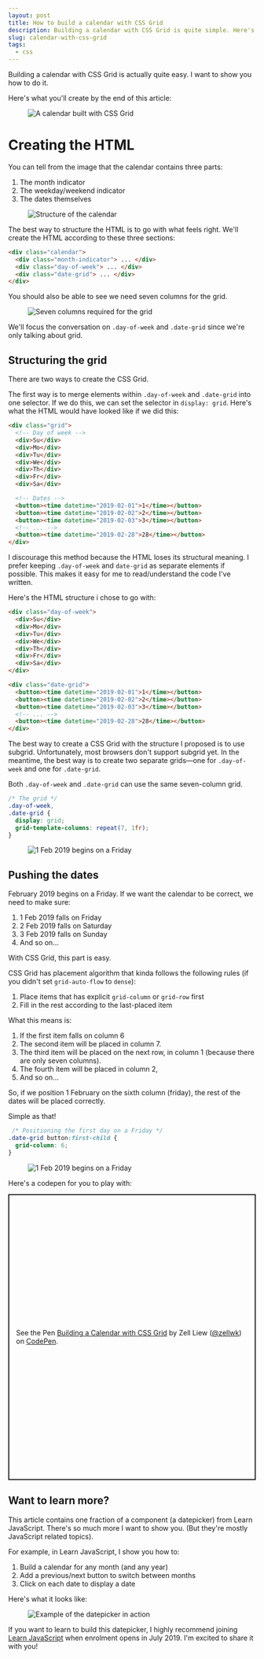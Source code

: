 ```yaml
---
layout: post
title: How to build a calendar with CSS Grid 
description: Building a calendar with CSS Grid is quite simple. Here's how to do it. 
slug: calendar-with-css-grid
tags:
  - css
---
```


Building a calendar with CSS Grid is actually quite easy. I want to show you how to do it. 

Here's what you'll create by the end of this article: 

<figure><img src="/images/2019/calendar-css-grid/calendar-fixed.png" alt="A calendar built with CSS Grid"></figure>

<!-- more -->

# Creating the HTML 

You can tell from the image that the calendar contains three parts: 

1. The month indicator 
2. The weekday/weekend indicator 
3. The dates themselves

<figure><img src="/images/2019/calendar-css-grid/structure.png" alt="Structure of the calendar"></figure>

The best way to structure the HTML is to go with what feels right. We'll create the HTML according to these three sections: 

```html
<div class="calendar">
  <div class="month-indicator"> ... </div>
  <div class="day-of-week"> ... </div>
  <div class="date-grid"> ... </div>
</div>
```

You should also be able to see we need seven columns for the grid. 

<figure><img src="/images/2019/calendar-css-grid/seven-columns.png" alt="Seven columns required for the grid"></figure>

We'll focus the conversation on `.day-of-week` and `.date-grid` since we're only talking about grid. 

## Structuring the grid 

There are two ways to create the CSS Grid. 

The first way is to merge elements within `.day-of-week` and `.date-grid` into one selector. If we do this, we can set the selector in `display: grid`. Here's what the HTML would have looked like if we did this: 

```html
<div class="grid">
  <!-- Day of week -->
  <div>Su</div>
  <div>Mo</div>
  <div>Tu</div>
  <div>We</div>
  <div>Th</div>
  <div>Fr</div>
  <div>Sa</div>

  <!-- Dates -->
  <button><time datetime="2019-02-01">1</time></button>
  <button><time datetime="2019-02-02">2</time></button>
  <button><time datetime="2019-02-03">3</time></button>
  <!-- ... --> 
  <button><time datetime="2019-02-28">28</time></button>
</div>
```

I discourage this method because the HTML loses its structural meaning. I prefer keeping `.day-of-week` and `date-grid` as separate elements if possible. This makes it easy for me to read/understand the code I've written. 

Here's the HTML structure i chose to go with: 

```html
<div class="day-of-week">
  <div>Su</div>
  <div>Mo</div>
  <div>Tu</div>
  <div>We</div>
  <div>Th</div>
  <div>Fr</div>
  <div>Sa</div>
</div>

<div class="date-grid">
  <button><time datetime="2019-02-01">1</time></button>
  <button><time datetime="2019-02-02">2</time></button>
  <button><time datetime="2019-02-03">3</time></button>
  <!-- ... --> 
  <button><time datetime="2019-02-28">28</time></button>
</div>
```

The best way to create a CSS Grid with the structure I proposed is to use subgrid. Unfortunately, most browsers don't support subgrid yet. In the meantime, the best way is to create two separate grids—one for `.day-of-week` and one for `.date-grid`. 

Both `.day-of-week` and `.date-grid` can use the same seven-column grid. 

```css
/* The grid */
.day-of-week,
.date-grid {
  display: grid;
  grid-template-columns: repeat(7, 1fr);
}
```

<figure><img src="/images/2019/calendar-css-grid/calendar-grid.png" alt="1 Feb 2019 begins on a Friday"></figure>

## Pushing the dates 

February 2019 begins on a Friday. If we want the calendar to be correct, we need to make sure: 

1. 1 Feb 2019 falls on Friday 
2. 2 Feb 2019 falls on Saturday 
3. 3 Feb 2019 falls on Sunday 
4. And so on...

With CSS Grid, this part is easy. 

CSS Grid has placement algorithm that kinda follows the following rules (if you didn't set `grid-auto-flow` to `dense`): 

1. Place items that has explicit `grid-column` or `grid-row` first
2. Fill in the rest according to the last-placed item 

What this means is: 

1. If the first item falls on column 6 
2. The second item will be placed in column 7. 
3. The third item will be placed on the next row, in column 1 (because there are only seven columns). 
4. The fourth item will be placed in column 2, 
5. And so on...

So, if we position 1 February on the sixth column (friday), the rest of the dates will be placed correctly. 

Simple as that!

```css
 /* Positioning the first day on a Friday */
.date-grid button:first-child {
  grid-column: 6;
}
```

<figure><img src="/images/2019/calendar-css-grid/calendar-fixed.png" alt="1 Feb 2019 begins on a Friday"></figure>

Here's a codepen for you to play with: 

<p class="codepen" data-height="581" data-theme-id="7929" data-default-tab="result" data-user="zellwk" data-slug-hash="xNpKwp" style="height: 581px; box-sizing: border-box; display: flex; align-items: center; justify-content: center; border: 2px solid; margin: 1em 0; padding: 1em;" data-pen-title="Building a Calendar with CSS Grid">
  <span>See the Pen <a href="https://codepen.io/zellwk/pen/xNpKwp/">
  Building a Calendar with CSS Grid</a> by Zell Liew (<a href="https://codepen.io/zellwk">@zellwk</a>)
  on <a href="https://codepen.io">CodePen</a>.</span>
</p>
<script async src="https://static.codepen.io/assets/embed/ei.js"></script>

## Want to learn more? 

This article contains one fraction of a component (a datepicker) from Learn JavaScript. There's so much more I want to show you. (But they're mostly JavaScript related topics).

For example, in Learn JavaScript, I show you how to: 

1. Build a calendar for any month (and any year) 
2. Add a previous/next button to switch between months 
3. Click on each date to display a date

Here's what it looks like: 

<figure><img src="/images/2019/calendar-css-grid/datepicker.gif" alt="Example of the datepicker in action"></figure>

If you want to learn to build this datepicker, I highly recommend joining [Learn JavaScript][1] when enrolment opens in July 2019. I'm excited to share it with you! 

[1]:	https://learnjavascript.today "Learn JavaScript"